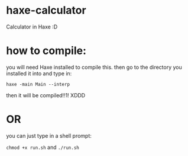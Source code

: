 # haxe-calculator
Calculator in Haxe :D

# how to compile:

you will need Haxe installed to compile this.
then go to the directory you installed it into 
and type in:

```haxe -main Main --interp```

then it will be compiled!!1! XDDD

# OR

you can just type in a shell prompt:

```chmod +x run.sh```
and
```./run.sh```

